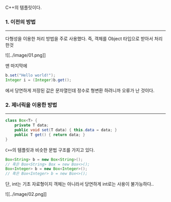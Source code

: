 C++의 템플릿이다.


### 1. 이전의 방법
---
다형성을 이용한 처리 방법을 주로 사용했다. 즉, 객체를 Object 타입으로 받아서 처리한것

![[../image/01.png]]

맨 마지막에
``` java
b.set("Hello world!");
Integer i = (Integer)b.get();
```
에서 당연하게 저장된 값은 문자열인데 정수로 형변환 하려니까 오류가 난 것이다.



### 2. 제너릭을 이용한 방법
---
``` java
class Box<T> {
	private T data;
	public void set(T data) { this.data = data; }
	public T get() { return data; }
}
```

`C++`의 템플릿과 비슷한 문법 구조를 가지고 있다. 

``` java
Box<String> b = new Box<String>();
// 혹은 Box<String> Box = new Box<>();
Box<Integer> b = new Box<Integer>();
// 혹은 Box<Integer> b = new Box<>();
```

단, int는 기초 자료형이지 객체는 아니라서 당연하게 int로는 사용이 불가능하다..

![[../image/02.png]]

